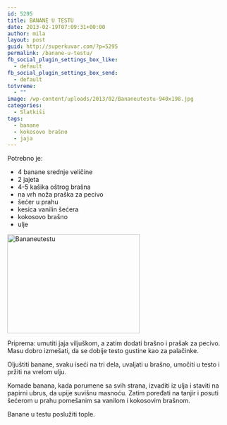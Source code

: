 ```yaml
---
id: 5295
title: BANANE U TESTU
date: 2013-02-19T07:09:31+00:00
author: mila
layout: post
guid: http://superkuvar.com/?p=5295
permalink: /banane-u-testu/
fb_social_plugin_settings_box_like:
  - default
fb_social_plugin_settings_box_send:
  - default
totvreme:
  - ""
image: /wp-content/uploads/2013/02/Bananeutestu-940x198.jpg
categories:
  - Slatkiši
tags:
  - banane
  - kokosovo brašno
  - jaja
---
```

Potrebno je:

  * 4 banane srednje veličine
  * 2 jajeta
  * 4-5 kašika oštrog brašna
  * na vrh noža praška za pecivo
  * šećer u prahu
  * kesica vanilin šećera
  * kokosovo brašno
  * ulje

<img class="alignnone size-medium wp-image-5296" src="//superkuvar.com/wp-content/uploads/2013/02/Bananeutestu-300x225.jpg" alt="Bananeutestu" width="300" height="225" /> 

Priprema: umutiti jaja viljuškom, a zatim dodati brašno i prašak za pecivo. Masu dobro izmešati, da se dobije testo gustine kao za palačinke.

Oljuštiti banane, svaku iseći na tri dela, uvaljati u brašno, umočiti u testo i pržiti na vrelom ulju.

Komade banana, kada porumene sa svih strana, izvaditi iz ulja i staviti na papirni ubrus, da upije suvišnu masnoću. Zatim poređati na tanjir i posuti šećerom u prahu pomešanim sa vanilom i kokosovim brašnom.

Banane u testu poslužiti tople.